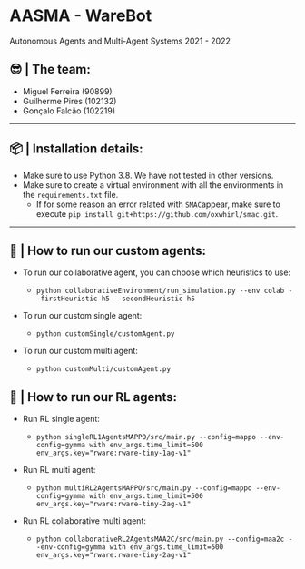 # AASMA - WareBot
Autonomous Agents and Multi-Agent Systems 2021 - 2022


## 😎 | The team:

- Miguel Ferreira (90899)
- Guilherme Pires (102132)
- Gonçalo Falcão (102219)

___

## 📦 | Installation details:

- Make sure to use Python 3.8. We have not tested in other versions.
- Make sure to create a virtual environment with all the environments in the ```requirements.txt``` file.
  - If for some reason an error related with ```SMAC```appear, make sure to execute ```pip install git+https://github.com/oxwhirl/smac.git```.

___ 

## 🚀 | How to run our custom agents:

- To run our collaborative agent, you can choose which heuristics to use:
  - ``` python collaborativeEnvironment/run_simulation.py --env colab --firstHeuristic h5 --secondHeuristic h5 ```

- To run our custom single agent:
  - ```python customSingle/customAgent.py```

- To run our custom multi agent:
  - ```python customMulti/customAgent.py```

## 🤖 | How to run our RL agents:

- Run RL single agent:
  - ```python singleRL1AgentsMAPPO/src/main.py --config=mappo --env-config=gymma with env_args.time_limit=500 env_args.key="rware:rware-tiny-1ag-v1"```

- Run RL multi agent:
  - ```python multiRL2AgentsMAPPO/src/main.py --config=mappo --env-config=gymma with env_args.time_limit=500 env_args.key="rware:rware-tiny-2ag-v1"```

- Run RL collaborative multi agent:
  - ```python collaborativeRL2AgentsMAA2C/src/main.py --config=maa2c --env-config=gymma with env_args.time_limit=500 env_args.key="rware:rware-tiny-2ag-v1"```
